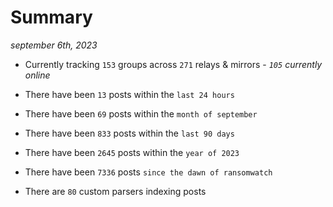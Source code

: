 
# Summary
_september 6th, 2023_

- Currently tracking `153` groups across `271` relays & mirrors - _`105` currently online_

- There have been `13` posts within the `last 24 hours`

- There have been `69` posts within the `month of september`

- There have been `833` posts within the `last 90 days`

- There have been `2645` posts within the `year of 2023`

- There have been `7336` posts `since the dawn of ransomwatch`

- There are `80` custom parsers indexing posts
